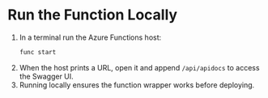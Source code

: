 # Run the Function Locally

1. In a terminal run the Azure Functions host:
   ```bash
   func start
   ```
2. When the host prints a URL, open it and append `/api/apidocs` to access the
   Swagger UI.
3. Running locally ensures the function wrapper works before deploying.
